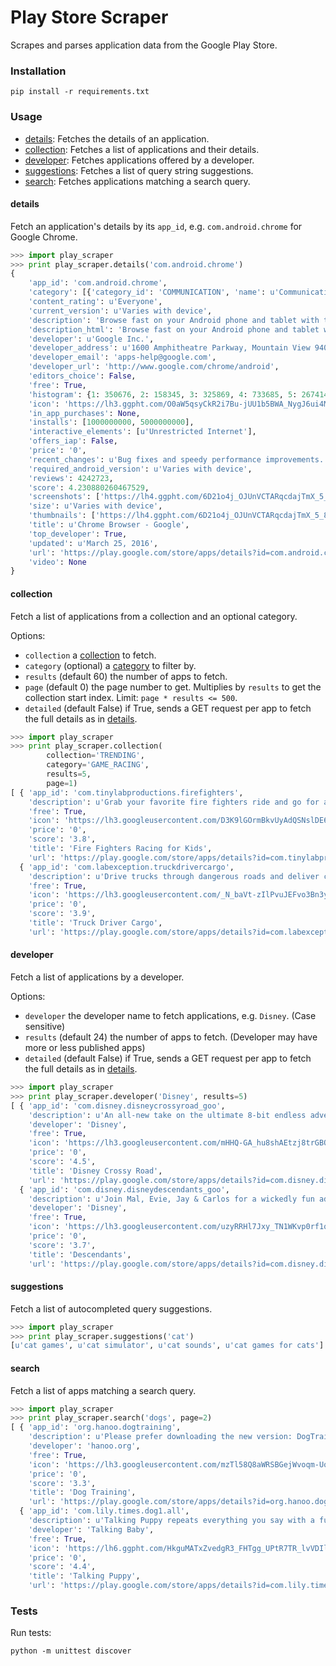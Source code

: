 # Play Store Scraper

Scrapes and parses application data from the Google Play Store.

### Installation

```
pip install -r requirements.txt
```

### Usage

* [details](#details): Fetches the details of an application.
* [collection](#collection): Fetches a list of applications and their details.
* [developer](#developer): Fetches applications offered by a developer.
* [suggestions](#suggestions): Fetches a list of query string suggestions.
* [search](#search): Fetches applications matching a search query.

#### details

Fetch an application's details by its `app_id`, e.g. `com.android.chrome` for Google Chrome.

```python
>>> import play_scraper
>>> print play_scraper.details('com.android.chrome')
{   
    'app_id': 'com.android.chrome',
    'category': [{'category_id': 'COMMUNICATION', 'name': u'Communication', 'url': 'https://play.google.com/store/apps/category/COMMUNICATION'}],
    'content_rating': u'Everyone',
    'current_version': u'Varies with device',
    'description': 'Browse fast on your Android phone and tablet with the Google Chrome browser you love on desktop. Pick up where you left ...',
    'description_html': 'Browse fast on your Android phone and tablet with the Google Chrome browser you love on desktop. Pick up where you left off on your other devices with tab sync, search by voice, and save up to 50% of data usage while browsing. <br/> ...',
    'developer': u'Google Inc.',
    'developer_address': u'1600 Amphitheatre Parkway, Mountain View 94043',
    'developer_email': 'apps-help@google.com',
    'developer_url': 'http://www.google.com/chrome/android',
    'editors_choice': False,
    'free': True,
    'histogram': {1: 350676, 2: 158345, 3: 325869, 4: 733685, 5: 2674148},
    'icon': 'https://lh3.ggpht.com/O0aW5qsyCkR2i7Bu-jUU1b5BWA_NygJ6ui4MgaAvL7gfqvVWqkOBscDaq4pn-vkwByUx',
    'in_app_purchases': None,
    'installs': [1000000000, 5000000000],
    'interactive_elements': [u'Unrestricted Internet'],
    'offers_iap': False,
    'price': '0',
    'recent_changes': u'Bug fixes and speedy performance improvements.',
    'required_android_version': u'Varies with device',
    'reviews': 4242723,
    'score': 4.230880260467529,
    'screenshots': ['https://lh4.ggpht.com/6D21o4j_OJUnVCTARqcdajTmX_5_8UJtzVuN91smALZBuMq0p3MIvwZj2qofXeqmFIU=h900-rw', ...],
    'size': u'Varies with device',
    'thumbnails': ['https://lh4.ggpht.com/6D21o4j_OJUnVCTARqcdajTmX_5_8UJtzVuN91smALZBuMq0p3MIvwZj2qofXeqmFIU=h310-rw', ...],
    'title': u'Chrome Browser - Google',
    'top_developer': True,
    'updated': u'March 25, 2016',
    'url': 'https://play.google.com/store/apps/details?id=com.android.chrome',
    'video': None
}
```

#### collection

Fetch a list of applications from a collection and an optional category.

Options:

* `collection` a [collection](https://github.com/danieliu/play-scraper/blob/master/play_scraper/lists.py#L59) to fetch.
* `category` (optional) a [category](https://github.com/danieliu/play-scraper/blob/master/play_scraper/lists.py#L3) to filter by.
* `results` (default 60) the number of apps to fetch.
* `page` (default 0) the page number to get. Multiplies by `results` to get the collection start index. Limit: `page * results <= 500`.
* `detailed` (default False) if True, sends a GET request per app to fetch the full details as in [details](#details).

```python
>>> import play_scraper
>>> print play_scraper.collection(
        collection='TRENDING',
        category='GAME_RACING',
        results=5,
        page=1)
[ { 'app_id': 'com.tinylabproductions.firefighters',
    'description': u'Grab your favorite fire fighters ride and go for a true hero adventure!',
    'free': True,
    'icon': 'https://lh3.googleusercontent.com/D3K9lGOrmBkvUyAdQSNslDE6Y_ma7CQO1YZ57kMJZ-hTIcyS_oTGEZTGOXR7JqqS6W4',
    'price': '0',
    'score': '3.8',
    'title': 'Fire Fighters Racing for Kids',
    'url': 'https://play.google.com/store/apps/details?id=com.tinylabproductions.firefighters'},
  { 'app_id': 'com.labexception.truckdrivercargo',
    'description': u'Drive trucks through dangerous roads and deliver cargo',
    'free': True,
    'icon': 'https://lh3.googleusercontent.com/_N_baVt-zIlPvuJEFvo3Bn3ywhDl_kNzH89VU2tbrHtbyDW2dt-gb5sXugdMML9fKA',
    'price': '0',
    'score': '3.9',
    'title': 'Truck Driver Cargo',
    'url': 'https://play.google.com/store/apps/details?id=com.labexception.truckdrivercargo'}, ...]
```

#### developer

Fetch a list of applications by a developer.

Options:

* `developer` the developer name to fetch applications, e.g. `Disney`. (Case sensitive)
* `results` (default 24) the number of apps to fetch. (Developer may have more or less published apps)
* `detailed` (default False) if True, sends a GET request per app to fetch the full details as in [details](#details).

```python
>>> import play_scraper
>>> print play_scraper.developer('Disney', results=5)
[ { 'app_id': 'com.disney.disneycrossyroad_goo',
    'description': u'An all-new take on the ultimate 8-bit endless adventure to cross the road!',
    'developer': 'Disney',
    'free': True,
    'icon': 'https://lh3.googleusercontent.com/mHHQ-GA_hu8shAEtzj8trGBOJK7dtMrmV4XXvjl49MQbIDHytb8kQenB4IaUB9NvYA',
    'price': '0',
    'score': '4.5',
    'title': 'Disney Crossy Road',
    'url': 'https://play.google.com/store/apps/details?id=com.disney.disneycrossyroad_goo'},
  { 'app_id': 'com.disney.disneydescendants_goo',
    'description': u'Join Mal, Evie, Jay & Carlos for a wickedly fun adventure in Descendants!',
    'developer': 'Disney',
    'free': True,
    'icon': 'https://lh3.googleusercontent.com/uzyRRHl7Jxy_TN1WKvp0rf1q9sS05JcTzmhILZI16Gbu4N7TGP88nHSQTPfBKwor5g',
    'price': '0',
    'score': '3.7',
    'title': 'Descendants',
    'url': 'https://play.google.com/store/apps/details?id=com.disney.disneydescendants_goo'}, ...]
```

#### suggestions

Fetch a list of autocompleted query suggestions.

```python
>>> import play_scraper
>>> print play_scraper.suggestions('cat')
[u'cat games', u'cat simulator', u'cat sounds', u'cat games for cats']
```

#### search

Fetch a list of apps matching a search query.

```python
>>> import play_scraper
>>> print play_scraper.search('dogs', page=2)
[ { 'app_id': 'org.hanoo.dogtraining',
    'description': u'Please prefer downloading the new version: DogTraining2',
    'developer': 'hanoo.org',
    'free': True,
    'icon': 'https://lh3.googleusercontent.com/mzTl58Q8aWRSBGejWvoqm-UoPvxVV5tOevt8Rp4pZUKe2b1hKykeT4EMo4-2ngcSzF2Q',
    'price': '0',
    'score': '3.3',
    'title': 'Dog Training',
    'url': 'https://play.google.com/store/apps/details?id=org.hanoo.dogtraining'},
  { 'app_id': 'com.lily.times.dog1.all',
    'description': u'Talking Puppy repeats everything you say with a funny voice.',
    'developer': 'Talking Baby',
    'free': True,
    'icon': 'https://lh6.ggpht.com/HkguMATxZvedgR3_FHTgg_UPtR7TR_lvVDIlx7t42tD5r6EPPTlctKb9rMdL9nnkmQ',
    'price': '0',
    'score': '4.4',
    'title': 'Talking Puppy',
    'url': 'https://play.google.com/store/apps/details?id=com.lily.times.dog1.all'}, ...]
```


### Tests

Run tests:
```
python -m unittest discover
```
